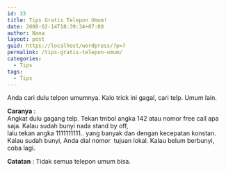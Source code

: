 ```yaml
---
id: 33
title: Tips Gratis Telepon Umum!
date: 2008-02-14T18:39:34+07:00
author: Nana
layout: post
guid: https://localhost/wordpress/?p=7
permalink: /tips-gratis-telepon-umum/
categories:
  - Tips
tags:
  - Tips
---
```

Anda cari dulu telpon umumnya. Kalo trick ini gagal, cari telp. Umum lain.

**Caranya** :  
Angkat dulu gagang telp. Tekan tmbol angka 142 atau nomor free call apa saja. Kalau sudah bunyi nada stand by off,  
lalu tekan angka 1111111111.. yang banyak dan dengan kecepatan konstan. Kalau sudah bunyi, Anda dial nomor  tujuan lokal. Kalau belum berbunyi, coba lagi.

**Catatan** : Tidak semua telepon umum bisa.